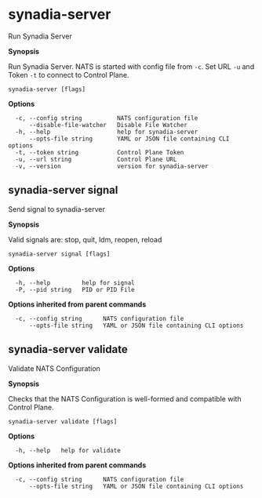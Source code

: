 # synadia-server

Run Synadia Server

**Synopsis**

Run Synadia Server. NATS is started with config file from `-c`. Set URL `-u` and Token `-t` to connect to Control Plane.

```
synadia-server [flags]
```

**Options**

```
  -c, --config string          NATS configuration file
      --disable-file-watcher   Disable File Watcher
  -h, --help                   help for synadia-server
      --opts-file string       YAML or JSON file containing CLI options
  -t, --token string           Control Plane Token
  -u, --url string             Control Plane URL
  -v, --version                version for synadia-server
```

## synadia-server signal

Send signal to synadia-server

**Synopsis**

Valid signals are: stop, quit, ldm, reopen, reload

```
synadia-server signal [flags]
```

**Options**

```
  -h, --help         help for signal
  -P, --pid string   PID or PID File
```

**Options inherited from parent commands**

```
  -c, --config string      NATS configuration file
      --opts-file string   YAML or JSON file containing CLI options
```

## synadia-server validate

Validate NATS Configuration

**Synopsis**

Checks that the NATS Configuration is well-formed and compatible with Control Plane.

```
synadia-server validate [flags]
```

**Options**

```
  -h, --help   help for validate
```

**Options inherited from parent commands**

```
  -c, --config string      NATS configuration file
      --opts-file string   YAML or JSON file containing CLI options
```

